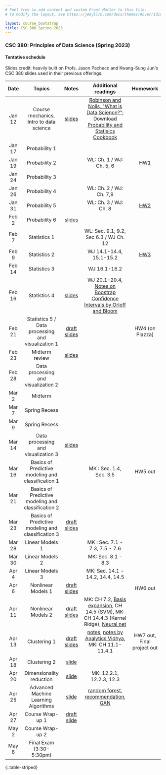 ```yaml
---
# Feel free to add content and custom Front Matter to this file.
# To modify the layout, see https://jekyllrb.com/docs/themes/#overriding-theme-defaults

layout: course_bootstrap
title: CSC 380 Spring 2023
---
```


### CSC 380: Principles of Data Science (Spring 2023)

#### Tentative schedule

Slides credit: heavily built on Profs. Jason Pacheco and Kwang-Sung Jun's CSC 380 slides used in their previous offerings. 

|  Date  |                       Topics                       |                                              Notes                                              |                                                                                                                             Additional readings                                                                                                                             |                             Homework                             |
|:------:|:--------------------------------------------------:|:-----------------------------------------------------------------------------------------------:|:---------------------------------------------------------------------------------------------------------------------------------------------------------------------------------------------------------------------------------------------------------------------------:|:----------------------------------------------------------------:|
| Jan 12 |      Course mechanics, Intro to data science       |         [slides](https://zcc1307.github.io/csc380-sp23/Slides/23s380%2001%20intro.pdf)          |                                      [Robinson and Nolis, "What is Data Science?"](http://www.pachecoj.com/courses/csc380_fall21/doc/what_is_data_science.pdf); Download [Probability and Statisics Cookbook](http://statistics.zone/)                                      |                                                                  | 
| Jan 17 |                   Probability 1                    |                                                                                                 |                                                                                                                                                                                                                                                                             |                                                                  | 
| Jan 19 |                   Probability 2                    |                                                                                                 |                                                                                                                          WL: Ch. 1 / WJ: Ch. 5, 6                                                                                                                           | [HW1](https://zcc1307.github.io/csc380-sp23/hws/CSC_380_HW1.pdf) | 
| Jan 24 |                   Probability 3                    |                                                                                                 |                                                                                                                                                                                                                                                                             |                                                                  |  | 
| Jan 26 |                   Probability 4                    |                                                                                                 |                                                                                                                           WL: Ch. 2 / WJ: Ch. 7,9                                                                                                                           |                                                                  |  | 
| Jan 31 |                   Probability 5                    |                                                                                                 |                                                                                                                            WL: Ch. 3 / WJ: Ch. 8                                                                                                                            | [HW2](https://zcc1307.github.io/csc380-sp23/hws/CSC_380_HW2.pdf) |  | 
| Feb 2  |                   Probability 6                    |   [slides](https://zcc1307.github.io/csc380-sp23/Slides/23s380%2002%20probability_draft.pdf)    |                                                                                                                                                                                                                                                                             |                                                                  |  | 
| Feb 7  |                    Statistics 1                    |                                                                                                 |                                                                                                                   WL: Sec. 9.1, 9.2, Sec 6.3 / WJ Ch. 12                                                                                                                    |                                                                  |  | 
| Feb 9  |                    Statistics 2                    |                                                                                                 |                                                                                                                           WJ 14.1-14.4, 15.1-15.2                                                                                                                           | [HW3](https://zcc1307.github.io/csc380-sp23/hws/CSC_380_HW3.pdf) | 
| Feb 14 |                    Statistics 3                    |                                                                                                 |                                                                                                                                WJ 16.1-16.2                                                                                                                                 |                                                                  | 
| Feb 16 |                    Statistics 4                    |    [slides](https://zcc1307.github.io/csc380-sp23/Slides/23s380%2003%20statistics_draft.pdf)    |                                                                       WJ 20.1-20.4, [Notes on Boostrap Confidence Intervals by Orloff and Bloom](https://math.mit.edu/~dav/05.dir/class24-prep-a.pdf)                                                                       |                                                                  | 
| Feb 21 | Statistics 5 / Data processing and visualization 1 |    [draft slides](https://zcc1307.github.io/csc380-sp23/Slides/23s380%2004%20data_draft.pdf)    |                                                                                                                                                                                                                                                                             |                         HW4 (on Piazza)                          | 
| Feb 23 |                   Midterm review                   |       [slides](https://zcc1307.github.io/csc380-sp23/Slides/23s380%20midterm_review.pdf)        |                                                                                                                                                                                                                                                                             |                                                                  | 
| Feb 28 |        Data processing and visualization 2         |                                                                                                 |                                                                                                                                                                                                                                                                             |                                                                  | 
| Mar 2  |                      Midterm                       |                                                                                                 |                                                                                                                                                                                                                                                                             |                                                                  | 
| Mar 7  |                   Spring Recess                    |                                                                                                 |                                                                                                                                                                                                                                                                             |                                                                  | 
| Mar 9  |                   Spring Recess                    |                                                                                                 |                                                                                                                                                                                                                                                                             |                                                                  | 
| Mar 14 |        Data processing and visualization 3         |          [slides](https://zcc1307.github.io/csc380-sp23/Slides/23s380%2004%20data.pdf)          |                                                                                                                                                                                                                                                                             |                                                                  | 
| Mar 16 | Basics of Predictive modeling and classification 1 |                                                                                                 |                                                                                                                           MK : Sec. 1.4, Sec. 3.5                                                                                                                           |                             HW5 out                              | 
| Mar 21 | Basics of Predictive modeling and classification 2 |                                                                                                 |                                                                                                                                                                                                                                                                             |                                                                  | 
| Mar 23 | Basics of Predictive modeling and classification 3 |  [draft slides](https://zcc1307.github.io/csc380-sp23/Slides/23s380%2006%20mlintro_draft.pdf)   |                                                                                                                                                                                                                                                                             |                                                                  | 
| Mar 28 |                  Linear Models 1                   |                                                                                                 |                                                                                                                       MK : Sec. 7.1 - 7.3, 7.5 - 7.6                                                                                                                        |                                                                  | 
| Mar 30 |                  Linear Models 2                   |                                                                                                 |                                                                                                                             MK: Sec. 8.1 - 8.3                                                                                                                              |                                                                  | 
| Apr 4  |                  Linear Models 3                   |                                                                                                 |                                                                                                                      MK: Sec. 14.1 - 14.2, 14.4, 14.5                                                                                                                       |                                                                  | 
| Apr 6  |                 Nonlinear Models 1                 |   [draft slides](https://zcc1307.github.io/csc380-sp23/Slides/23s380%2008%20linearmodels.pdf)   |                                                                                                                                                                                                                                                                             |                             HW6 out                              | 
| Apr 11 |                 Nonlinear Models 2                 | [draft slides](https://zcc1307.github.io/csc380-sp23/Slides/23s380%2009%20nonlinearmodels.pdf)  |                MK: CH 7.2, [Basis expansion](https://towardsdatascience.com/non-linear-regression-basis-expansion-polynomials-splines-2d7adb2cc226), CH 14.5 (SVM), MK: CH 14.4.3 (Kernel Ridge), [Neural net](https://www.youtube.com/watch?v=aircAruvnKk)                 |                                                                  | 
| Apr 13 |                    Clustering 1                    | [draft slides](https://zcc1307.github.io/csc380-sp23/Slides/23s380%20finalprojectandkmeans.pdf) |                           [notes](http://www.pachecoj.com/courses/csc380_fall21/lectures/kmeans_notes.pdf), [notes by Analytics Vidhya](https://www.analyticsvidhya.com/blog/2019/08/comprehensive-guide-k-means-clustering/), MK: CH 11.1-11.4.1                           |                    HW7 out, Final project out                    | 
| Apr 18 |                    Clustering 2                    |           [slide](https://zcc1307.github.io/csc380-sp23/Slides/23s380%2011%20gmm.pdf)           |                                                                                                                                                                                                                                                                             |                                                                  | 
| Apr 20 |              Dimensionality reduction              |      [slide](https://zcc1307.github.io/csc380-sp23/Slides/23s380%2012%20dimreduction.pdf)       |                                                                                                                          MK: 12.2.1, 12.2.3, 12.3                                                                                                                           |                                                                  | 
| Apr 25 |        Advanced Machine Learning Algorithms        |    [slide](https://zcc1307.github.io/csc380-sp23/Slides/23s380%2013%20additionalmlalgo.pdf)     | [random forest](https://developers.google.com/machine-learning/decision-forests/intro-to-decision-forests), [recommendation](https://developers.google.com/machine-learning/recommendation/collaborative/basics), [GAN](https://developers.google.com/machine-learning/gan) |                                                                  | 
| Apr 27 |                  Course Wrap-up 1                  |      [draft slide](https://zcc1307.github.io/csc380-sp23/Slides/23s380%2014%20wrapup.pdf)       |                                                                                                                                                                                                                                                     |                                                                  | 
| May 2  |                  Course Wrap-up 2                  |                                                                                                 |                                                                                                                                                                                                                                                                             |                                                                  | 
| May 8  |              Final Exam (3:30-5:30pm)              |                                                                                                 |                                                                                                                                                                                                                                                                             |                                                                  | 
{:.table-striped}
